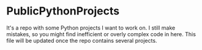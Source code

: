 # PublicPythonProjects
It's a repo with some Python projects I want to work on. I still make mistakes, so you might find inefficient or overly complex code in here.
This file will be updated once the repo contains several projects.
